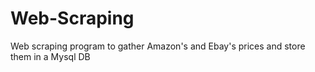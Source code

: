 # Web-Scraping
Web scraping program to gather Amazon's and Ebay's prices and store them in a Mysql DB

